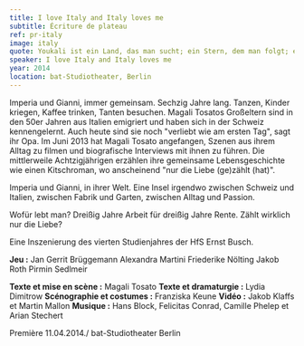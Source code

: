 ```yaml
---
title: I love Italy and Italy loves me
subtitle: Écriture de plateau
ref: pr-italy
image: italy
quote: Youkali ist ein Land, das man sucht; ein Stern, dem man folgt; ein Traum.
speaker: I love Italy and Italy loves me
year: 2014
location: bat-Studiotheater, Berlin
---
```


Imperia und Gianni, immer gemeinsam. Sechzig Jahre lang. Tanzen, Kinder kriegen, Kaffee trinken, Tanten besuchen. Magali Tosatos Großeltern sind in den 50er Jahren aus Italien emigriert und haben sich in der Schweiz kennengelernt. Auch heute sind sie noch "verliebt wie am ersten Tag", sagt ihr Opa. 
Im Juni 2013 hat Magali Tosato angefangen, Szenen aus ihrem Alltag zu filmen und biografische Interviews mit ihnen zu führen. Die mittlerweile Achtzigjährigen erzählen ihre gemeinsame Lebensgeschichte wie einen Kitschroman, wo anscheinend "nur die Liebe (ge)zählt (hat)". 

Imperia und Gianni, in ihrer Welt. Eine Insel irgendwo zwischen Schweiz und Italien, zwischen Fabrik und Garten, zwischen Alltag und Passion. 

Wofür lebt man? Dreißig Jahre Arbeit für dreißig Jahre Rente. Zählt wirklich nur die Liebe?
 
Eine Inszenierung des vierten Studienjahres der HfS Ernst Busch.

**Jeu :** 
Jan Gerrit Brüggemann
Alexandra Martini
Friederike Nölting
Jakob Roth
Pirmin Sedlmeir
 
**Texte et mise en scène :** Magali Tosato
**Texte et dramaturgie :** Lydia Dimitrow
**Scénographie et costumes :** Franziska Keune
**Vidéo :** Jakob Klaffs et Martin Mallon
**Musique :** Hans Block, Felicitas Conrad, Camille Phelep et Arian Stechert
 
Première 11.04.2014./ bat-Studiotheater Berlin
